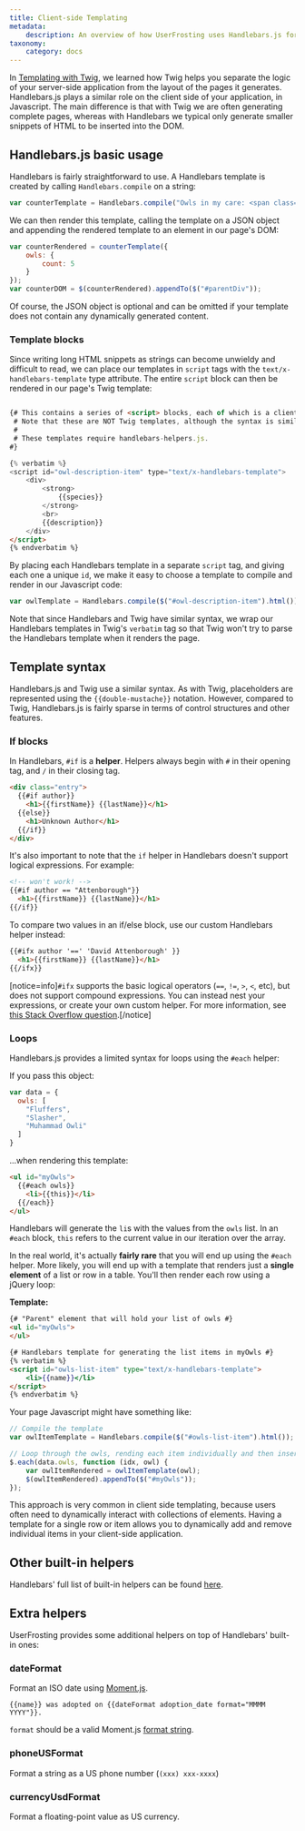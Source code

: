 ```yaml
---
title: Client-side Templating
metadata:
    description: An overview of how UserFrosting uses Handlebars.js for client-side templating.
taxonomy:
    category: docs
---
```


In [Templating with Twig](/templating-with-twig), we learned how Twig helps you separate the logic of your server-side application from the layout of the pages it generates. Handlebars.js plays a similar role on the client side of your application, in Javascript. The main difference is that with Twig we are often generating complete pages, whereas with Handlebars we typical only generate smaller snippets of HTML to be inserted into the DOM.

## Handlebars.js basic usage

Handlebars is fairly straightforward to use. A Handlebars template is created by calling `Handlebars.compile` on a string:

```js
var counterTemplate = Handlebars.compile("Owls in my care: <span class=\"pull-right badge bg-blue\">{{owls.count}}</span>");
```

We can then render this template, calling the template on a JSON object and appending the rendered template to an element in our page's DOM:

```js
var counterRendered = counterTemplate({
    owls: {
        count: 5
    }
});
var counterDOM = $(counterRendered).appendTo($("#parentDiv"));
```

Of course, the JSON object is optional and can be omitted if your template does not contain any dynamically generated content.

### Template blocks

Since writing long HTML snippets as strings can become unwieldy and difficult to read, we can place our templates in `script` tags with the `text/x-handlebars-template` type attribute. The entire `script` block can then be rendered in our page's Twig template:

```html

{# This contains a series of <script> blocks, each of which is a client-side Handlebars template.
 # Note that these are NOT Twig templates, although the syntax is similar.
 #
 # These templates require handlebars-helpers.js.
#}

{% verbatim %}
<script id="owl-description-item" type="text/x-handlebars-template">
    <div>
        <strong>
            {{species}}
        </strong>
        <br>
        {{description}}
    </div>
</script>
{% endverbatim %}
```

By placing each Handlebars template in a separate `script` tag, and giving each one a unique `id`, we make it easy to choose a template to compile and render in our Javascript code:

```js
var owlTemplate = Handlebars.compile($("#owl-description-item").html());
```

Note that since Handlebars and Twig have similar syntax, we wrap our Handlebars templates in Twig's `verbatim` tag so that Twig won't try to parse the Handlebars template when it renders the page.

## Template syntax

Handlebars.js and Twig use a similar syntax. As with Twig, placeholders are represented using the `{{double-mustache}}` notation. However, compared to Twig, Handlebars.js is fairly sparse in terms of control structures and other features.

### If blocks

In Handlebars, `#if` is a **helper**. Helpers always begin with `#` in their opening tag, and `/` in their closing tag.

```html
<div class="entry">
  {{#if author}}
    <h1>{{firstName}} {{lastName}}</h1>
  {{else}}
    <h1>Unknown Author</h1>
  {{/if}}
</div>
```

It's also important to note that the `if` helper in Handlebars doesn't support logical expressions. For example:

```html
<!-- won't work! -->
{{#if author == "Attenborough"}}
  <h1>{{firstName}} {{lastName}}</h1>
{{/if}}
```

To compare two values in an if/else block, use our custom Handlebars helper instead:

```html
{{#ifx author '==' 'David Attenborough' }}
  <h1>{{firstName}} {{lastName}}</h1>
{{/ifx}}
```

[notice=info]`#ifx` supports the basic logical operators (`==`, `!=`, `>`, `<`, etc), but does not support compound expressions. You can instead nest your expressions, or create your own custom helper. For more information, see [this Stack Overflow question](http://stackoverflow.com/questions/8853396/logical-operator-in-a-handlebars-js-if-conditional).[/notice]

### Loops

Handlebars.js provides a limited syntax for loops using the `#each` helper:

If you pass this object:

```js
var data = {
  owls: [
    "Fluffers",
    "Slasher",
    "Muhammad Owli"
  ]
}
```

...when rendering this template:

```html
<ul id="myOwls">
  {{#each owls}}
    <li>{{this}}</li>
  {{/each}}
</ul>
```

Handlebars will generate the `li`s with the values from the `owls` list. In an `#each` block, `this` refers to the current value in our iteration over the array.

In the real world, it's actually **fairly rare** that you will end up using the `#each` helper. More likely, you will end up with a template that renders just a **single element** of a list or row in a table. You'll then render each row using a jQuery loop:

**Template:**

```html
{# "Parent" element that will hold your list of owls #}
<ul id="myOwls">
</ul>

{# Handlebars template for generating the list items in myOwls #}
{% verbatim %}
<script id="owls-list-item" type="text/x-handlebars-template">
    <li>{{name}}</li>
</script>
{% endverbatim %}
```

Your page Javascript might have something like:

```js
// Compile the template
var owlItemTemplate = Handlebars.compile($("#owls-list-item").html());

// Loop through the owls, rending each item individually and then insert in the parent element
$.each(data.owls, function (idx, owl) {
    var owlItemRendered = owlItemTemplate(owl);
    $(owlItemRendered).appendTo($("#myOwls"));
});
```

This approach is very common in client side templating, because users often need to dynamically interact with collections of elements. Having a template for a single row or item allows you to dynamically add and remove individual items in your client-side application.

## Other built-in helpers

Handlebars' full list of built-in helpers can be found [here](http://handlebarsjs.com/guide/builtin-helpers.html#if).

## Extra helpers

UserFrosting provides some additional helpers on top of Handlebars' built-in ones:

### dateFormat

Format an ISO date using [Moment.js](http://momentjs.com).

```
{{name}} was adopted on {{dateFormat adoption_date format="MMMM YYYY"}}.
```

`format` should be a valid Moment.js [format string](https://momentjs.com/docs/#/displaying/format/).

### phoneUSFormat

Format a string as a US phone number (`(xxx) xxx-xxxx`)

### currencyUsdFormat

Format a floating-point value as US currency.
